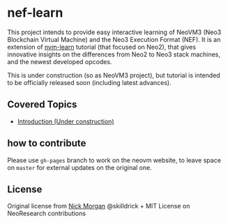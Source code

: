 # nef-learn

This project intends to provide easy interactive learning of NeoVM3 (Neo3 Blockchain Virtual Machine) and the Neo3 Execution Format (NEF). It is an extension of [nvm-learn](https://neoresearch.io/nvm-learn) tutorial (that focused on Neo2), that gives innovative insights on the differences from Neo2 to Neo3 stack machines, and the newest developed opcodes.

This is under construction (so as NeoVM3 project), but tutorial is intended to be officially released soon (including latest advances).

## Covered Topics

- [Introduction (Under construction)](https://neoresearch.io/nef-learn/#introduction) 

## how to contribute

Please use `gh-pages` branch to work on the neovm website, to leave space on `master` for external updates on the original one.

## License

Original license from [Nick Morgan](https://twitter.com/skilldrick) @skilldrick + MIT License on NeoResearch contributions
